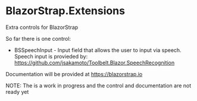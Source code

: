 # BlazorStrap.Extensions
Extra controls for BlazorStrap

So far there is one control:

* BSSpeechInput - Input field that allows the user to input via speech. Speech input is provieded by: https://github.com/jsakamoto/Toolbelt.Blazor.SpeechRecognition

Documentation will be provided at https://blazorstrap.io

NOTE: The is a work in progress and the control and documentation are not ready yet
